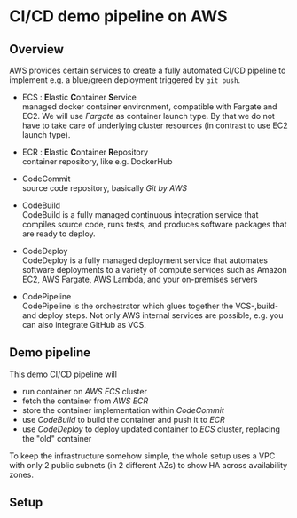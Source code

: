 # CI/CD demo pipeline on AWS

## Overview

AWS provides certain services to create a fully automated CI/CD pipeline to implement e.g. a blue/green deployment triggered by ```git push```. 

* ECS : **E**lastic **C**ontainer **S**ervice  
managed docker container environment, compatible with Fargate and EC2. We will use _Fargate_ as container launch type. By that we do not have to take care of underlying cluster resources (in contrast to use EC2 launch type).

* ECR : **E**lastic **C**ontainer **R**epository  
container repository, like e.g. DockerHub

* CodeCommit  
source code repository, basically _Git by AWS_

* CodeBuild  
CodeBuild is a fully managed continuous integration service that compiles source code, runs tests, and produces software packages that are ready to deploy.

* CodeDeploy  
CodeDeploy is a fully managed deployment service that automates software deployments to a variety of compute services such as Amazon EC2, AWS Fargate, AWS Lambda, and your on-premises servers

* CodePipeline  
CodePipeline is the orchestrator which glues together the VCS-,build- and deploy steps. Not only AWS internal services are possible, e.g. you can also integrate GitHub as VCS.


## Demo pipeline

This demo CI/CD pipeline will

* run container on _AWS ECS_ cluster
* fetch the container from _AWS ECR_
* store the container implementation within _CodeCommit_
* use _CodeBuild_ to build the container and push it to _ECR_
* use _CodeDeploy_ to deploy updated container to _ECS_ cluster, replacing the "old" container

To keep the infrastructure somehow simple, the whole setup uses a VPC with only 2 public subnets (in 2 different AZs) to show HA across availability zones.

## Setup